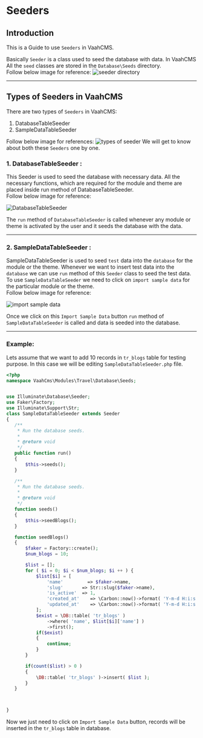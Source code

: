 # Seeders

## Introduction

This is a Guide to use `Seeders` in VaahCMS.

Basically `Seeder` is a class used to seed the database with data. In VaahCMS All the
`seed` classes are stored in the `Database\Seeds` directory.    
Follow below image for reference:
<img src="/images/seeders-1.png" alt="seeder directory">


---------------------------------------------------------------------
## Types of Seeders in VaahCMS
There are two types of `Seeders` in VaahCMS:
1. DatabaseTableSeeder
2. SampleDataTableSeeder

Follow below image for references:
<img src="/images/seeders-4.png" alt="types of seeder">
We will get to know about both these `Seeders` one by one.
### 1. DatabaseTableSeeder :
This Seeder is used to seed the database with necessary data.
All the necessary functions, which are required for the module and theme are placed inside run
method of DatabaseTableSeeder.   
Follow below image for reference:

<img src="/images/seeders-2.png" alt="DatabaseTableSeeder">

The `run` method of `DatabaseTableSeeder` is called whenever any module or theme is activated by the user
and it seeds the database with the data.

-----------------------------------------------------------------------------------------


### 2. SampleDataTableSeeder :

SampleDataTableSeeder is used to seed `test` data into the `database` for the module or the theme. Whenever we want to insert
test data into the `database` we can use `run` method of this `Seeder` class to seed the test data.
To use `SampleDataTableSeeder` we need to click on `import sample data` for the particular module or the theme.   
Follow below image for reference:

<img src="/images/seeders-5.png" alt="import sample data">

Once we click on this `Import Sample Data` button `run` method of `SampleDataTableSeeder` is called
and data is seeded into the database.

---------------------------------------------------------------------------
### Example: 
Lets assume that we want to add 10 records in `tr_blogs` table for testing purpose. In this case we
will be editing `SampleDataTableSeeder.php` file.

 ```php
 <?php
namespace VaahCms\Modules\Travel\Database\Seeds;


use Illuminate\Database\Seeder;
use Faker\Factory;
use Illuminate\Support\Str;
class SampleDataTableSeeder extends Seeder
{
    /**
     * Run the database seeds.
     *
     * @return void
     */
    public function run()
    {
        $this->seeds();
    }

    /**
     * Run the database seeds.
     *
     * @return void
     */
    function seeds()
    {
        $this->seedBlogs();
    }

    function seedBlogs()
    {
        $faker = Factory::create();
        $num_blogs = 10;

        $list = [];
        for ( $i = 0; $i < $num_blogs; $i ++ ) {
            $list[$i] = [
                'name'         => $faker->name,
                'slug'       => Str::slug($faker->name),
                'is_active'  => 1,
                'created_at'    => \Carbon::now()->format( 'Y-m-d H:i:s' ),
                'updated_at'    => \Carbon::now()->format( 'Y-m-d H:i:s' ),
            ];
            $exist = \DB::table( 'tr_blogs' )
                ->where( 'name', $list[$i]['name'] )
                ->first();
            if($exist)
            {
                continue;
            }
        }

        if(count($list) > 0 )
        {
            \DB::table( 'tr_blogs' )->insert( $list );
        }
    }



}

```
Now we just need to click on `Import Sample Data` button, records will be inserted in the `tr_blogs` table in database.



